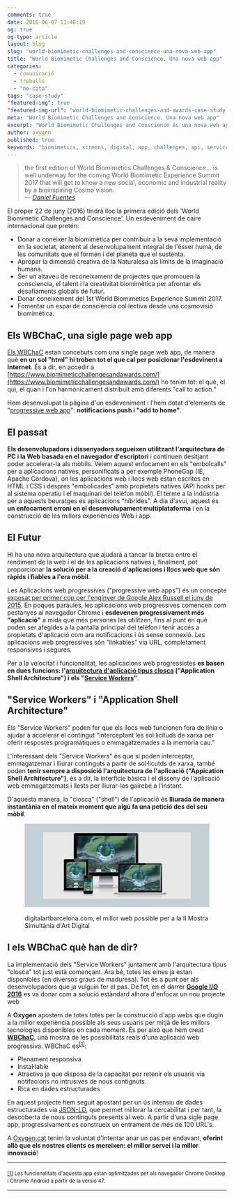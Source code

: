 ```yaml
---
comments: true
date: 2016-06-07 11:48:19
og: true
og-type: article
layout: blog
slug: "world-biomimetic-challenges-and-conscience-una-nova-web-app"
title: "World Biomimetic Challenges and Conscience. Una nova web app"
categories: 
  - comunicació
  - treballs
  - "no-cita"
tags: "case-study"
"featured-img": true
"featured-img-url": "world-biomimetic-challenges-and-awards-case-study.png"
meta: "World Biomimetic Challenges and Conscience. Una nova web app"
excerpt: "World Biomimetic Challenges and Conscience és una nova web app progressiva que fa ús de les vitamines correctes en el desenvolupament web"
author: oxygen
published: true
keywords: "biomimetics, screens, digital, app, challenges, api, service, worker, chrome, push, notifications"
---
```


<blockquote>the first edition of World Biomimetics Challenges & Conscience... is well underway for the coming World Biomimetic Experience Summit 2017 that will get to know a new social, economic and industrial reality by a bioinspiring Cosmo vision.<footer>&mdash; <cite><a href="{{ page.url }}" title="{{ page.title }}">Daniel Fuentes</a></cite></footer></blockquote>

El proper 22 de juny (2016) tindrà lloc la primera edició dels 'World Biomimetic Challenges and Conscience'. Un esdeveniment de caire internacional que pretén: 

- Donar a conèixer la biomimètica per contribuir a la seva implementació en la societat, atenent al desenvolupament integral de l'ésser humà, de les comunitats que el formen i del planeta que el sustenta.
- Apropar la dimensió creativa de la Naturalesa als límits de la imaginació humana.
- Ser un altaveu de reconeixament de projectes que promouen la consciencia, el talent i la creativitat biomimètica per afrontar els desafiaments globals de futur.
- Donar coneixement del 1st World Biomimetics Experience Summit 2017.
- Fomentar un espai de consciència col·lectiva desde una cosmovisió biomimètica.

## Els WBChaC, una sigle page web app

[Els WBChaC](https://www.biomimeticchallengesandawards.com/) estan concebuts com una single page web app, de manera què **en un sol "html" hi troben tot el que cal per posicionar l'esdevinent a Internet**. És a dir, en accedir a [https://www.biomimeticchallengesandawards.com/](https://www.biomimeticchallengesandawards.com/) ho tenim tot: el què, el qui, el quan i l'on harmònicament distribuït amb diferents "call to action."

Hem desenvolupat la pàgina d'un esdeveniment i l'hem dotat d'elements de "[progressive web app](/progressive-web-apps-el-futur-de-la-web/)": **notificacions push i "add to home"**.

## El passat

**Els desenvolupadors i dissenyadors segueixen utilitzant l'arquitectura de PC i la Web basada en el navegador d'escriptori** i continuen desitjant poder accelerar-la als mòbils. Veiem aquest enfocament en els "embolcalls" per a aplicacions natives, personificats a per exemple PhoneGap (IE, Apache Còrdova), on les aplicacions web i llocs web estan escrites en HTML i CSS i després "embolicades" amb propietats natives (API hooks per al sistema operatiu i el maquinari del telèfon mòbil). El terme a la indústria per a aquests beuratges és aplicacions "híbrides". A dia d'avui, aquest és **un enfocament erroni en el desenvolupament multiplataforma** i en la construcció de les millors experiències Web i app.

## El Futur

Hi ha una nova arquitectura que ajudarà a tancar la bretxa entre el rendiment de la web i el de les aplicacions natives i, finalment, pot proporcionar **la solució per a la creació d'aplicacions i llocs web que són ràpids i fiables a l'era mòbil**.

Les Aplicacions web progressives ("progressive web apps") és un concepte [exposat per primer cop per l'enginyer de Google Alex Russell el juny de 2015](https://infrequently.org/2015/06/progressive-apps-escaping-tabs-without-losing-our-soul/ "Progressive Web Apps: Escaping Tabs Without Losing Our Soul &#8211; Infrequently Noted"). En poques paraules, les aplicacions web progressives comencen com pestanyes al navegador Chrome i **esdevenen progressivament més "aplicació"** a mida que més persones les utilitzen, fins al punt en què poden ser afegides a la pantalla principal del telèfon i tenir accés a propietats d'aplicació com ara notificacions i ús sense connexió. Les aplicacions web progressives són "linkables" via URL, completament responsives i segures.

Per a la velocitat i funcionalitat, les aplicacions web progressistes **es basen en dues funcions: l'[arquitectura d'aplicació tipus closca](https://developers.google.com/web/updates/2015/11/app-shell "Instant Loading Web Apps with An Application Shell Architecture | Web Updates - Google Developers") ("Application Shell Architecture") i els "[Service Workers](http://blog.chromium.org/2014/12/chrome-40-beta-powerful-offline-and.html "Chromium Blog: Chrome 40 Beta: Powerful Offline and Lightspeed Loading with Service Workers")"**.

## "Service Workers" i "Application Shell Architecture"

Els "Service Workers" poden fer que els llocs web funcionen fora de línia o ajudar a accelerar el contingut "interceptant les sol·licituds de xarxa per oferir respostes programàtiques o emmagatzemades a la memòria cau."

L'interessant dels "Service Workers" és que si poden interceptar, emmagatzemar i lliurar continguts a partir de sol·licutds de xarxa, també poden **tenir sempre a disposició l'arquitectura de l'aplicació ("Appication Shell Architecture")**, és a dir, la interfície bàsica i el disseny de l'aplicació web emmagatzemats i llests per lliurar-los gairebé a l'instant.

D'aquesta manera, la "closca" ("shell") de l'aplicació és **lliurada de manera instantània en el mateix moment que algú fa una petició des del seu mòbil**.


<figure class="hidden-xs hidden-sm ox_animate_when_almost_visible ox_right-to-left"><img src="/assets/img/world-biomimetic-challenges-and-awards-full-width-snapshot.png" /><figcaption><p>digitalartbarcelona.com, el millor web possible per a la II Mostra Simultània d'Art Digital</p></figcaption></figure>

## I els WBChaC què han de dir?

La implementació dels "Service Workers" juntament amb l'arquitectura tipus "closca" tot just està començant. Ara bé, totes les eines ja estan disponibles (en diversos graus de maduresa). Tot és a punt per als desenvolupadors que ja vulguin fer el pas. De fet, en el darrer **[Google I/O 2016](https://events.google.com/io2016/ "Google I/O 2016")** es va donar com a solució estàndard alhora d'enfocar un nou projecte web

A **Oxygen** apostem de totes totes per la construcció d'app webs que dugin a la millor experiència possible als seus usuaris per mitjà de les millors tecnologies disponibles en cada moment. És per això que hem creat **[WBChaC](https://www.biomimeticchallengesandawards.com/)**, una mostra de les possibilitats reals d'una aplicació web progressiva. WBChaC és<sup><a href="#fn1" id="r1">[1]</a></sup>:

- Plenament responsiva
- Instal·lable
- Atractiva ja que disposa de la capacitat per retenir els usuaris via notifacions no intrusives de nous contignuts.
- Rica en dades estructurades

En aquest projecte hem seguit apostant per un ús intensiu de dades estructurades via [JSON-LD](http://json-ld.org/ "JSON for linked data"), que permet millorar la cercabilitat i per tant, la descoberta de nous continguts presents al web. A partir d'una sigle page app, progressivament es construeix un entrament de més de 100 URL's.

A [Oxygen.cat](http://www.oxygen.cat/) tenim la voluntat d'intentar anar un pas per endavant, **oferint allò que els nostres clients es mereixen: el millor servei i la millor innovació**!

---

<section>
 <p id="fn1"><small><a href="#r1">[1]</a> Les funcionalitats d'aquesta app estan optimitzades per als navegador Chrome Desktop i Chrome Android a partir de la versió 47.</small></p>
</section>

---